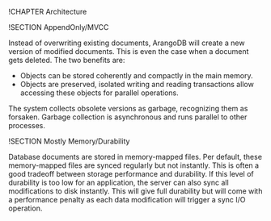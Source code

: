 !CHAPTER Architecture

!SECTION AppendOnly/MVCC 

Instead of overwriting existing documents, ArangoDB will create a new version of 
modified documents. This is even the case when a document gets deleted. The
two benefits are:

* Objects can be stored coherently and compactly in the main memory.
* Objects are preserved, isolated writing and reading transactions allow
  accessing these objects for parallel operations.

The system collects obsolete versions as garbage, recognizing them as
forsaken. Garbage collection is asynchronous and runs parallel to other
processes.

!SECTION Mostly Memory/Durability

Database documents are stored in memory-mapped files. Per default, these
memory-mapped files are synced regularly but not instantly. This is often a good
tradeoff between storage performance and durability. If this level of durability
is too low for an application, the server can also sync all modifications to
disk instantly. This will give full durability but will come with a performance
penalty as each data modification will trigger a sync I/O operation.
